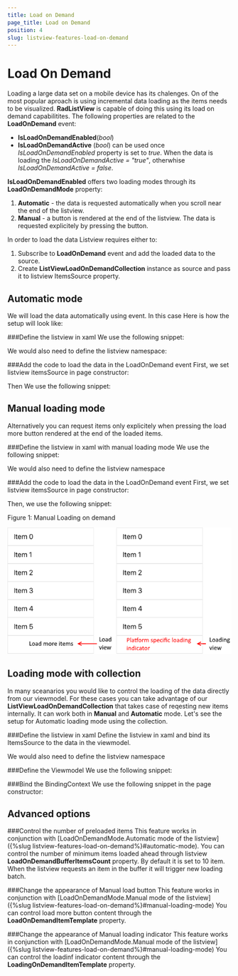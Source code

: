 ```yaml
---
title: Load on Demand
page_title: Load on Demand
position: 4
slug: listview-features-load-on-demand
---
```


# Load On Demand

Loading a large data set on a mobile device has its chalenges. On of the most popular aproach is using incremental data loading as the items needs to be visualized. **RadListView** is capable of doing this using its load on demand capabilitites. The following properties are related to the **LoadOnDemand** event:
* **IsLoadOnDemandEnabled**(*bool*) 
* **IsLoadOnDemandActive** (*bool*) can be used once *IsLoadOnDemandEnabled* property is set to *true*. When the data is loading the *IsLoadOnDemandActive = "true"*, otherwhise *IsLoadOnDemandActive = false*.

**IsLoadOnDemandEnabled** offers two loading modes through its **LoadOnDemandMode** property:
 1. **Automatic** - the data is requested automatically when you scroll near the end of the listview.
 2. **Manual** - a button is rendered at the end of the listview. The data is requested explicitely by pressing the button.

In order to load the data Listview requires either to:
 1. Subscribe to **LoadOnDemand** event and add the loaded data to the source.
 2. Create **ListViewLoadOnDemandCollection** instance as source and pass it to listview ItemsSource property.

## Automatic mode
We will load the data automatically using event. In this case Here is how the setup will look like:

###Define the listview in xaml
We use the following snippet:
<snippet id='listview-loadondemand-loadondemandeventauto-declaration'/>

We would also need to define the listview namespace:
 <snippet id='xmlns-telerikdatacontrols'/>

###Add the code to load the data in the LoadOnDemand event
First, we set listview itemsSource in page constructor:
<snippet id='listview-loadondemand-loadondemandeventauto-bind'/>

Then We use the following snippet:
<snippet id='listview-loadondemand-loadondemandeventauto-event'/>

## Manual loading mode
Alternatively you can request items only explicitely when pressing the load more button rendered at the end of the loaded items.

###Define the listview in xaml with manual loading mode
We use the following snippet:
<snippet id='listview-loadondemand-loadondemandeventmanual-declaration'/>

We would also need to define the listview namespace
 <snippet id='xmlns-telerikdatacontrols'/>

###Add the code to load the data in the LoadOnDemand event
First, we set listview itemsSource in page constructor:
<snippet id='listview-loadondemand-loadondemandeventmanual-bind'/>

Then, we use the following snippet:
<snippet id='listview-loadondemand-loadondemandeventmanual-event'/>

Figure 1: Manual Loading on demand

![ManualLoadOnDemand](images/listview-features-load-on-demand.png)

## Loading mode with collection
In many sceanarios you would like to control the loading of the data directly from our viewmodel. For these cases you can take advantage of our **ListViewLoadOnDemandCollection** that takes case of reqesting new items internally. It can work both in **Manual** and **Automatic** mode. Let's see the setup for Automatic loading mode using the collection.

###Define the listview in xaml
Define the listview in xaml and bind its ItemsSource to the data in the viewmodel.
<snippet id='listview-loadondemand-loadondemandcollection-declaration'/>

We would also need to define the listview namespace
 <snippet id='xmlns-telerikdatacontrols'/>

###Define the Viewmodel
We use the following snippet:
<snippet id='listview-loadondemand-loadondemandcollection-viewmodel'/>

###Bind the BindingContext 
We use the following snippet in the page constructor:
<snippet id='listview-loadondemand-loadondemandcollection-binding'/>

## Advanced options

###Control the number of preloaded items
This feature works in conjunction with [LoadOnDemandMode.Automatic mode of the listview]({%slug listview-features-load-on-demand%}#automatic-mode).  You can control the number of minimum items loaded ahead through listview **LoadOnDemandBufferItemsCount** property. By default it is set to 10 item. When the listview requests an item in the buffer it will trigger new loading batch.

###Change the appearance of Manual load button
This feature works in conjunction with [LoadOnDemandMode.Manual mode of the listview]({%slug listview-features-load-on-demand%}#manual-loading-mode)
You can control load more button content through the **LoadOnDemandItemTemplate** property.
<snippet id='listview-loadondemand-loadondemandcustomizations-lodbutton'/>

###Change the appearance of Manual loading indicator
This feature works in conjunction with [LoadOnDemandMode.Manual mode of the listview]({%slug listview-features-load-on-demand%}#manual-loading-mode)
You can control the loadinf indicator content through the **LoadingOnDemandItemTemplate** property.
<snippet id='listview-loadondemand-loadondemandcustomizations-loadingindicator'/>
